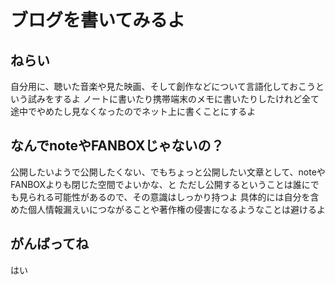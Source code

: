 # ブログを書いてみるよ

## ねらい
自分用に、聴いた音楽や見た映画、そして創作などについて言語化しておこうという試みをするよ
ノートに書いたり携帯端末のメモに書いたりしたけれど全て途中でやめたし見なくなったのでネット上に書くことにするよ

## なんでnoteやFANBOXじゃないの？
公開したいようで公開したくない、でもちょっと公開したい文章として、noteやFANBOXよりも閉じた空間でよいかな、と
ただし公開するということは誰にでも見られる可能性があるので、その意識はしっかり持つよ
具体的には自分を含めた個人情報漏えいにつながることや著作権の侵害になるようなことは避けるよ

## がんばってね
はい
